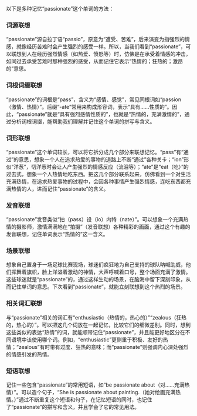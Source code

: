 以下是多种记忆“passionate”这个单词的方法：

### 词源联想
“passionate”源自拉丁语“passio”，原意为“遭受、苦难”，后来演变为指强烈的情感，就像经历苦难时会产生强烈的感受一样。所以，当我们看到“passionate”，可以联想到人在经历强烈情感（如热爱、愤怒等）时，仿佛是在承受着情感的冲击，如同过去承受苦难时那种强烈的感受，从而记住它表示“热情的；狂热的；激昂的”意思。

### 词根词缀联想
“passionate”的词根是“pass”，含义为“感情、感觉”，常见同根词如“passion（激情、热情）”。后缀“-ate”常用来构成形容词，表示“具有……性质的”。因此，“passionate”就是“具有强烈感情性质的”，也就是“热情的，充满激情的”，通过分析词根词缀，能帮助我们理解并记住这个单词的拼写与含义。

### 词形联想
“passionate”这个单词较长，可以将它拆分成几个部分来联想记忆。“pass”有“通过”的意思，想象一个人在追求热爱的事物的道路上不断“通过”各种关卡；“ion”形似“洋葱”，切洋葱时会让人产生强烈的情感反应（流泪等）；“ate”是“eat（吃）”的过去式，想象一个人热情地吃东西。把这几个部分联系起来，仿佛看到一个对生活充满热情，在追求热爱事物的过程中，会因各种事情产生强烈情感，连吃东西都充满热情的人，进而记住“passionate”的含义。

### 发音联想
“passionate”发音类似“拍（pass）设（io）内特（nate）”。可以想象一个充满热情的摄影师，激情满满地在“拍摄”（发音联想）各种精彩的画面，通过这个有趣的发音联想，记住单词表示“热情的”这一含义。

### 场景联想
想象自己置身于一场足球比赛现场，球迷们疯狂地为自己支持的球队呐喊助威，他们挥舞着旗帜，脸上洋溢着激动的神情，大声呼喊着口号，整个场面充满了激情。这些球迷就是“passionate”的，通过这样生动的场景，在脑海中留下深刻印象，从而记住单词的意思。下次看到“passionate”，就能立刻联想到这个热烈的场景。

### 相关词汇联想
与“passionate”相关的词汇有“enthusiastic（热情的，热心的）”“zealous（狂热的，热心的）”。可以把这几个词放在一起记忆，比较它们的细微差别。同时，想到这些类似的表达“热情”的词，就能顺带记住“passionate”，并且能更好地区分在不同语境中该使用哪个词。例如，“enthusiastic”更侧重于积极、友好的热情；“zealous”有时带有过度、狂热的意味；而“passionate”则强调内心深处强烈的情感引发的热情。

### 短语联想
记住一些包含“passionate”的常用短语，如“be passionate about（对……充满热情）”。可以造个句子，“She is passionate about painting.（她对绘画充满热情。）”通过不断重复这个短语和句子，在记忆短语的同时，也记住了“passionate”的拼写和含义，并且学会了它的常见用法。 